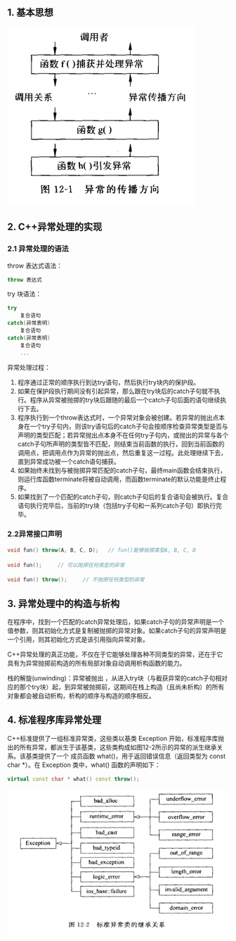 ## 1. 基本思想
![异常的传播方向](./img/异常的传播方向.png)

## 2. C++异常处理的实现
### 2.1 异常处理的语法

throw 表达式语法：

``` c++
throw 表达式
```

try 块语法：
``` c++
try
    复合语句
catch(异常表明)
    复合语句
catch(异常表明)
    复合语句
    ...
```
异常处理过程：
1. 程序通过正常的顺序执行到达try语句，然后执行try块内的保护段。
2. 如果在保护段执行期间没有引起异常，那么跟在try块后的catch子句就不执行。程序从异常被抛掷的try块后跟随的最后一个catch子句后面的语句继续执行下去。
3. 程序执行到一个throw表达式时，一个异常对象会被创建。若异常的抛出点本身在一个try子句内，则该try语句后的catch子句会按顺序检查异常类型是否与声明的类型匹配；若异常抛出点本身不在任何try子句内，或抛出的异常与各个catch子句所声明的类型皆不匹配，则结束当前函数的执行，回到当前函数的调用点，把调用点作为异常的抛出点，然后重复这一过程。此处理继续下去，直到异常成功被一个catch语句捕获。
4. 如果始终未找到与被抛掷异常匹配的catch子句，最终main函数会结束执行，则运行库函数terminate将被自动调用，而函数terminate的默认功能是终止程序。
5. 如果找到了一个匹配的catch子句，则catch子句后的复合语句会被执行。复合语句执行完毕后，当前的try块（包括try子句和一系列catch子句）即执行完毕。

### 2.2异常接口声明
``` c++
void fun() throw(A, B, C, D);   // fun()能够抛掷类型A, B, C, D

void fun();     // 可以抛掷任何类型的异常

void fun() throw();     // 不抛掷任何类型的异常
```

## 3. 异常处理中的构造与析构
在程序中，找到一个匹配的catch异常处理后，如果catch子句的异常声明是一个值参数，则其初始化方式是复制被抛掷的异常对象。如果catch子句的异常声明是一个引用，则其初始化方式是该引用指向异常对象。

C++异常处理的真正功能，不仅在于它能够处理各种不同类型的异常，还在于它具有为异常抛掷前构造的所有局部对象自动调用析构函数的能力。

栈的解旋(unwinding)：异常被抛出 ，从进入try块（与截获异常的catch子句相对应的那个try块）起，到异常被抛掷前，这期间在栈上构造（且尚未析构）的所有对象都会被自动析构，析构的顺序与构造的顺序相反。

## 4. 标准程序库异常处理

C++标准提供了一组标准异常类，这些类以基类 Exception 开始，标准程序库抛出的所有异常，都派生于该基类，这些类构成如图12-2所示的异常的派生继承关系。该基类提供了一个 成员函数 what()，用于返回错误信息（返回类型为 const char *）。在 Exception 类中，what() 函数的声明如下：
``` c++
virtual const char * what() const throw();
```
![](./img/图12-2_标准异常类的继承关系.png)


